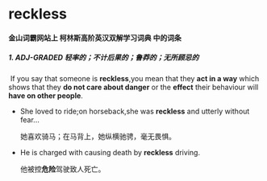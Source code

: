 # reckless

#### 金山词霸网站上 柯林斯高阶英汉双解学习词典 中的词条

##### 1. ADJ-GRADED  轻率的；不计后果的；鲁莽的；无所顾忌的

​	If you say that someone is **reckless**,you mean that they **act in a way** which shows that they **do not care about danger** or the **effect** their behaviour will **have on other people**.

- She loved to ride;on horseback,she was **reckless** and utterly without fear...

  她喜欢骑马；在马背上，她纵横驰骋，毫无畏惧。

- He is charged with causing death by **reckless** driving.

  他被控**危险**驾驶致人死亡。

